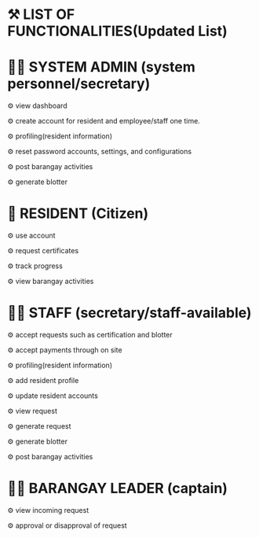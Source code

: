 # ⚒ LIST OF FUNCTIONALITIES(Updated List)

# 👨‍🔧 SYSTEM ADMIN (system personnel/secretary)

⚙️ view dashboard

⚙️ create account for resident and employee/staff one time.

⚙️ profiling(resident information)

⚙️ reset password accounts, settings, and configurations
    
⚙️ post barangay activities

⚙️ generate blotter

# 👫 RESIDENT (Citizen)

⚙️ use account

⚙️ request certificates

⚙️ track progress

⚙️ view barangay activities

# 👩‍⚖️ STAFF (secretary/staff-available)

⚙️ accept requests such as certification and blotter

⚙️ accept payments through on site

⚙️ profiling(resident information)

⚙️ add resident profile

⚙️ update resident accounts

⚙️ view request 

⚙️ generate request

⚙️ generate blotter

⚙️ post barangay activities

# 👨‍⚖️ BARANGAY LEADER (captain)

⚙️ view incoming request

⚙️ approval or disapproval of request
